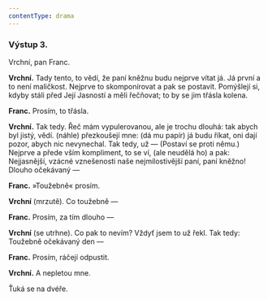 ```yaml
---
contentType: drama
---
```


### Výstup 3.

Vrchní, pan Franc.

**Vrchní.** Tady tento, to vědí, že paní kněžnu budu nejprve vítat já. Já první a to není maličkost. Nejprve to skomponírovat a pak se postavit. Pomýšlejí si, kdyby stáli před Její Jasností a měli řečňovat; to by se jim třásla kolena.

**Franc.** Prosím, to třásla.

**Vrchní.** Tak tedy. Řeč mám vypulerovanou, ale je trochu dlouhá: tak abych byl jistý, vědí. (náhle) přezkoušejí mne: (dá mu papír) já budu říkat, oni dají pozor, abych nic nevynechal. Tak tedy, už — (Postaví se proti němu.) Nejprve a přede vším kompliment, to se ví, (ale neudělá ho) a pak: Nejjasnější, vzácné vznešenosti naše nejmilostivější paní, paní kněžno! Dlouho očekávaný —

**Franc.** »Toužebně« prosím.

**Vrchní** (mrzutě). Co toužebně —

**Franc.** Prosím, za tím dlouho —

**Vrchní** (se utrhne). Co pak to nevím? Vždyť jsem to už řekl. Tak tedy: Toužebně očekávaný den —

**Franc.** Prosím, ráčejí odpustit.

**Vrchní.** A nepletou mne.

Ťuká se na dvéře.
